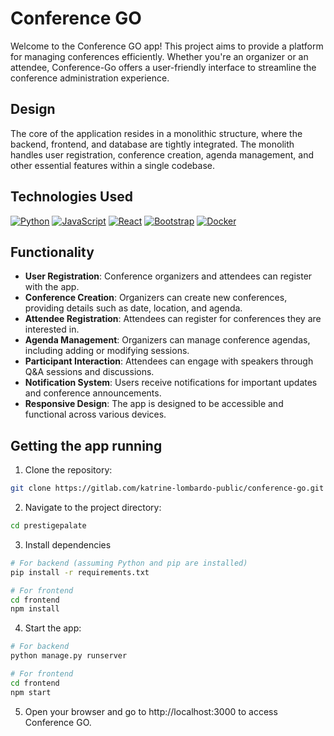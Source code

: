 # Conference GO

Welcome to the Conference GO app! This project aims to provide a platform for managing conferences efficiently. Whether you're an organizer or an attendee, Conference-Go offers a user-friendly interface to streamline the conference administration experience.

## Design

The core of the application resides in a monolithic structure, where the backend, frontend, and database are tightly integrated. The monolith handles user registration, conference creation, agenda management, and other essential features within a single codebase.

## Technologies Used

[![Python](https://img.shields.io/badge/python-3670A0?style=for-the-badge&logo=python&logoColor=ffdd54)](https://www.python.org/)
[![JavaScript](https://img.shields.io/badge/javascript-%23323330.svg?style=for-the-badge&logo=javascript&logoColor=%23F7DF1E)](https://www.javascript.com/)
[![React](https://img.shields.io/badge/react-%2320232a.svg?style=for-the-badge&logo=react&logoColor=%2361DAFB)](https://reactjs.org/)
[![Bootstrap](https://img.shields.io/badge/bootstrap-%238511FA.svg?style=for-the-badge&logo=bootstrap&logoColor=white)](https://getbootstrap.com/)
[![Docker](https://img.shields.io/badge/docker-%230db7ed.svg?style=for-the-badge&logo=docker&logoColor=white)](https://www.docker.com/)


## Functionality

- **User Registration**: Conference organizers and attendees can register with the app.
- **Conference Creation**: Organizers can create new conferences, providing details such as date, location, and agenda.
- **Attendee Registration**: Attendees can register for conferences they are interested in.
- **Agenda Management**: Organizers can manage conference agendas, including adding or modifying sessions.
- **Participant Interaction**: Attendees can engage with speakers through Q&A sessions and discussions.
- **Notification System**: Users receive notifications for important updates and conference announcements.
- **Responsive Design**: The app is designed to be accessible and functional across various devices.


## Getting the app running

1. Clone the repository:
```bash
git clone https://gitlab.com/katrine-lombardo-public/conference-go.git
```
2. Navigate to the project directory:
```bash
cd prestigepalate
```
3. Install dependencies
```bash
# For backend (assuming Python and pip are installed)
pip install -r requirements.txt

# For frontend
cd frontend
npm install
```

4. Start the app:
```bash
# For backend
python manage.py runserver

# For frontend
cd frontend
npm start
```

5. Open your browser and go to http://localhost:3000 to access Conference GO.
